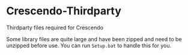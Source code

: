 # Crescendo-Thirdparty
Thirdparty files required for Crescendo

Some library files are quite large and have been zipped and need to be unzipped before use. You can run `Setup.bat` to handle this for you.